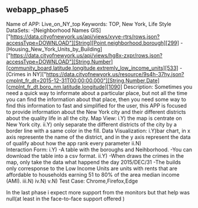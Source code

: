 ## webapp_phase5

Name of APP: Live_on_NY_top
Keywords: TOP, New York, Life Style
DataSets:
    -[Neighborhood Names GIS] ["https://data.cityofnewyork.us/api/views/xyye-rtrs/rows.json?accessType=DOWNLOAD"][String][Point,neighborhood,borough][299]
    -[Housing_New_York_Units_by_Building] ["https://data.cityofnewyork.us/api/views/hg8x-zxpr/rows.json?accessType=DOWNLOAD"][String,Number][community_board,latitude,longitude,extremly_low_income_units][533]
    -[Crimes in NY]["https://data.cityofnewyork.us/resource/9s4h-37hy.json?cmplnt_fr_dt=2015-12-31T00:00:00.000"][String,Number,Date][cmplnt_fr_dt,boro_nm,latitude,longitude][1090]
Description: 
    Sometimes you need a quick way to informate about a particular place, but not all the time you can find the information about that place, then you need some way to find this information to fast and simplified for the user, this APP is focused to provide information about the New York city and their different districts about the quality life in all the city.
    Map View: i.Y) the map is centrate on New York city.
              ii.Y) only separate the different districts of the city  by a border line with a same color in the fill.
    Data Visualization: i.Y)bar chart, in x axis represente the name of the district, and in the y axis represent the data of qualify about how the app rank every parameter   ii.N)         
    Interaction Form: i.Y) -A table with the boroughs and Neihborhood.
                           -You can download the table into a csv format.
                      ii.Y) -When draws the crimes in the map, only take the data what happend the day 2015/DEC/31
                            -The builds only corresponse to the Low Income Units are units with rents that are affordable to households earning 51 to 80% of the area median income (AMI).
                      iii.N) iv.N) v.N)
Test Case: Chrome,Firefox,Edge

In the last phase i expect more support from the monitors but that help was null(at least in the face-to-face support offered )